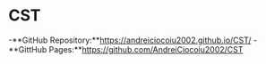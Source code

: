 # CST

-**GitHub Repository:**https://andreiciocoiu2002.github.io/CST/
-**GittHub Pages:**https://github.com/AndreiCiocoiu2002/CST